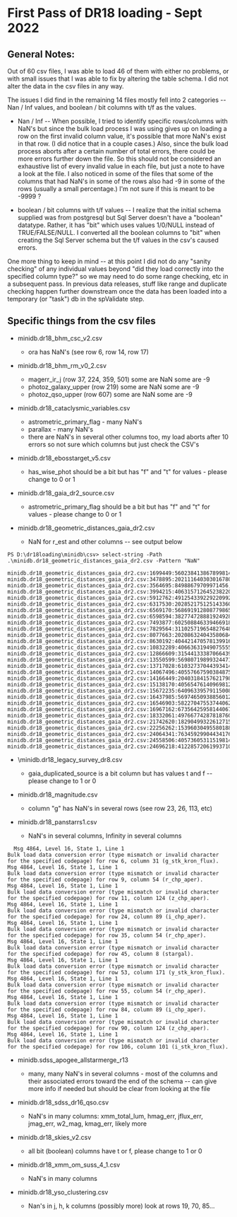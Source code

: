 
# First Pass of DR18 loading - Sept 2022

## General Notes:

Out of 60 csv files, I was able to load 46 of them with either no problems, or with small issues that I was able to fix by altering the table schema.  I did not alter the data in the csv files in any way.

The issues I did find in the remaining 14 files mostly fell into 2 categories -- Nan / Inf values, and boolean / bit columns with t/f as the values.  

- Nan / Inf -- When possible, I tried to identify specific rows/columns with NaN's but since the bulk load process I was using gives up on loading a row on the first invalid column value, it's possible that more NaN's exist in that row.  (I did notice that in a couple cases.)  Also, since the bulk load process aborts after a certain number of total errors, there could be more errors further down the file. So this should not be considered an exhaustive list of every invalid value in each file, but just a note to have a look at the file.  I also noticed in some of the files that some of the columns that had NaN's in some of the rows also had -9 in some of the rows (usually a small percentage.) I'm not sure if this is meant to be -9999 ?

- boolean / bit columns with t/f values -- I realize that the initial schema supplied was from postgresql but Sql Server doesn't have a "boolean" datatype.  Rather, it has "bit" which uses values 1/0/NULL instead of TRUE/FALSE/NULL.  I converted all the boolean columns to "bit" when creating the Sql Server schema but the t/f values in the csv's caused errors.

One more thing to keep in mind -- at this point I did not do any "sanity checking" of any individual values beyond "did they load correctly into the specified column type?" so we may need to do some range checking, etc in a subsequent pass.  In previous data releases, stuff like range and duplicate checking happen further downstream once the data has been loaded into a temporary (or "task") db in the spValidate step. 

## Specific things from the csv files

- minidb.dr18_bhm_csc_v2.csv 
  - ora has NaN's (see row 6, row 14, row 17)

- minidb.dr18_bhm_rm_v0_2.csv 
  - magerr_ir_j (row 37, 224, 359, 501) some are NaN some are -9
  - photoz_galaxy_upper (row 219) some are NaN some are -9
  - photoz_qso_upper (row 607) some are NaN some are -9

- minidb.dr18_cataclysmic_variables.csv
  - astrometric_primary_flag - many NaN's
  - parallax - many NaN's 
  - there are NaN's in several other columns too, my load aborts after 10 errors so not sure which columns but just check the CSV's
  
- minidb.dr18_ebosstarget_v5.csv
  - has_wise_phot should be a bit but has "f" and "t" for values - please change to 0 or 1

- minidb.dr18_gaia_dr2_source.csv
  - astrometric_primary_flag should be a bit but has "f" and "t" for values - please change to 0 or 1

- minidb.dr18_geometric_distances_gaia_dr2.csv
  - NaN for r_est and other columns -- see output below
```
PS D:\dr18loading\minidb\csv> select-string -Path .\minidb.dr18_geometric_distances_gaia_dr2.csv -Pattern "NaN"

minidb.dr18_geometric_distances_gaia_dr2.csv:1699449:5602384138678998144,NaN,NaN,NaN,1137.3351,0,1
minidb.dr18_geometric_distances_gaia_dr2.csv:3478895:2021116403030167808,NaN,NaN,NaN,1760.201,0,1
minidb.dr18_geometric_distances_gaia_dr2.csv:3564695:84988679709971456,NaN,NaN,NaN,370.68353,0,1
minidb.dr18_geometric_distances_gaia_dr2.csv:3994215:4063157126452382208,NaN,NaN,NaN,2105.684,0,1
minidb.dr18_geometric_distances_gaia_dr2.csv:5912762:491254339229220992,NaN,NaN,NaN,1305.4711,0,1
minidb.dr18_geometric_distances_gaia_dr2.csv:6317530:2028521751251433600,NaN,NaN,NaN,1547.03,0,1
minidb.dr18_geometric_distances_gaia_dr2.csv:6569170:5686919128087798656,NaN,NaN,NaN,455.1742,0,1
minidb.dr18_geometric_distances_gaia_dr2.csv:6598594:3827747288819249280,NaN,NaN,NaN,398.66342,0,1
minidb.dr18_geometric_distances_gaia_dr2.csv:7493877:6025088463394669184,NaN,NaN,NaN,1888.097,0,1
minidb.dr18_geometric_distances_gaia_dr2.csv:7829564:3110257196548276480,NaN,NaN,NaN,922.7788,0,1
minidb.dr18_geometric_distances_gaia_dr2.csv:8077663:2020863240435806848,NaN,NaN,NaN,1534.1697,0,1
minidb.dr18_geometric_distances_gaia_dr2.csv:8630192:4044214705781399168,NaN,NaN,NaN,2371.0974,0,1
minidb.dr18_geometric_distances_gaia_dr2.csv:10832289:4066363194907555584,NaN,NaN,NaN,1748.7347,0,1
minidb.dr18_geometric_distances_gaia_dr2.csv:12866609:3154413338706643968,NaN,NaN,NaN,810.3975,0,1
minidb.dr18_geometric_distances_gaia_dr2.csv:13550599:5698071989932447104,NaN,NaN,NaN,967.57666,0,1
minidb.dr18_geometric_distances_gaia_dr2.csv:13717028:6103273704439341440,NaN,NaN,NaN,1316.8547,0,1
minidb.dr18_geometric_distances_gaia_dr2.csv:14067496:4055766759038487552,NaN,NaN,NaN,2377.1003,0,1
minidb.dr18_geometric_distances_gaia_dr2.csv:14166449:204031841576217984,NaN,NaN,NaN,1051.7035,0,1
minidb.dr18_geometric_distances_gaia_dr2.csv:15138170:4056547614096981248,NaN,NaN,NaN,2356.4028,0,1
minidb.dr18_geometric_distances_gaia_dr2.csv:15672235:64096339579115008,NaN,NaN,NaN,459.53928,0,1
minidb.dr18_geometric_distances_gaia_dr2.csv:16437985:5697465093885601280,NaN,NaN,NaN,1082.797,0,1
minidb.dr18_geometric_distances_gaia_dr2.csv:16546903:5822704755374406272,NaN,NaN,NaN,1577.0868,0,1
minidb.dr18_geometric_distances_gaia_dr2.csv:16967162:6735642595814406784,NaN,NaN,NaN,2146.8726,0,1
minidb.dr18_geometric_distances_gaia_dr2.csv:18332061:4976677428781876096,NaN,NaN,NaN,521.3843,0,1
minidb.dr18_geometric_distances_gaia_dr2.csv:21742620:1829049932261271552,NaN,NaN,NaN,1345.8134,0,1
minidb.dr18_geometric_distances_gaia_dr2.csv:22256262:1539603049558018816,NaN,NaN,NaN,368.68332,0,1
minidb.dr18_geometric_distances_gaia_dr2.csv:24064341:763459299044341760,NaN,NaN,NaN,360.69244,0,1
minidb.dr18_geometric_distances_gaia_dr2.csv:24558506:4057360531151981440,NaN,NaN,NaN,2310.9075,0,1
minidb.dr18_geometric_distances_gaia_dr2.csv:24696218:4122857206199371008,NaN,NaN,NaN,2189.1853,0,1
```

- \minidb.dr18_legacy_survey_dr8.csv
  - gaia_duplicated_source is a bit column but has values t and f -- please change to 1 or 0

- minidb.dr18_magnitude.csv
  - column "g" has NaN's in several rows (see row 23, 26, 113, etc)

- minidb.dr18_panstarrs1.csv
  - NaN's in several columns, Infinity in several columns 
```
  Msg 4864, Level 16, State 1, Line 1
Bulk load data conversion error (type mismatch or invalid character for the specified codepage) for row 6, column 31 (g_stk_kron_flux).
Msg 4864, Level 16, State 1, Line 1
Bulk load data conversion error (type mismatch or invalid character for the specified codepage) for row 9, column 54 (r_chp_aper).
Msg 4864, Level 16, State 1, Line 1
Bulk load data conversion error (type mismatch or invalid character for the specified codepage) for row 11, column 124 (z_chp_aper).
Msg 4864, Level 16, State 1, Line 1
Bulk load data conversion error (type mismatch or invalid character for the specified codepage) for row 24, column 89 (i_chp_aper).
Msg 4864, Level 16, State 1, Line 1
Bulk load data conversion error (type mismatch or invalid character for the specified codepage) for row 35, column 54 (r_chp_aper).
Msg 4864, Level 16, State 1, Line 1
Bulk load data conversion error (type mismatch or invalid character for the specified codepage) for row 45, column 8 (stargal).
Msg 4864, Level 16, State 1, Line 1
Bulk load data conversion error (type mismatch or invalid character for the specified codepage) for row 53, column 171 (y_stk_kron_flux).
Msg 4864, Level 16, State 1, Line 1
Bulk load data conversion error (type mismatch or invalid character for the specified codepage) for row 55, column 54 (r_chp_aper).
Msg 4864, Level 16, State 1, Line 1
Bulk load data conversion error (type mismatch or invalid character for the specified codepage) for row 84, column 89 (i_chp_aper).
Msg 4864, Level 16, State 1, Line 1
Bulk load data conversion error (type mismatch or invalid character for the specified codepage) for row 90, column 124 (z_chp_aper).
Msg 4864, Level 16, State 1, Line 1
Bulk load data conversion error (type mismatch or invalid character for the specified codepage) for row 106, column 101 (i_stk_kron_flux).
```

- minidb.sdss_apogee_allstarmerge_r13
  - many, many NaN's in several columns - most of the columns and their associated errors toward the end of the schema -- can give more info if needed but should be clear from looking at the file

- minidb.dr18_sdss_dr16_qso.csv
  - NaN's in many columns: xmm_total_lum, hmag_err, jflux_err, jmag_err, w2_mag, kmag_err, likely more

- minidb.dr18_skies_v2.csv
  - all bit (boolean) columns have t or f, please change to 1 or 0

- minidb.dr18_xmm_om_suss_4_1.csv
  - NaN's in many columns

- minidb.dr18_yso_clustering.csv
  - Nan's in j, h, k columns (possibly more) look at rows 19, 70, 85...



  







